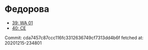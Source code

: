 # Федорова
- [39: WA 01](39.md)
- [40: CE](40.md)

Commit: cda7457c87ccc116fc3312636749cf7313dd4b6f
 fetched at: 20201215-234801
